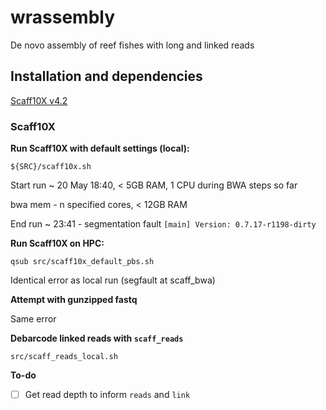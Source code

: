 # wrassembly
De novo assembly of reef fishes with long and linked reads

## Installation and dependencies

[Scaff10X v4.2](https://github.com/fredjaya/Scaff10X/commit/7e8e77e6ebe4be5bb4c4e22a58010ba48d7d2a39)

### Scaff10X

**Run Scaff10X with default settings (local):**
```
${SRC}/scaff10x.sh
```
Start run ~ 20 May 18:40, < 5GB RAM, 1 CPU during BWA steps so far

bwa mem - n specified cores, < 12GB RAM

End run ~ 23:41 - segmentation fault `[main] Version: 0.7.17-r1198-dirty`

**Run Scaff10X on HPC:**
```
qsub src/scaff10x_default_pbs.sh
```

Identical error as local run (segfault at scaff_bwa)

**Attempt with gunzipped fastq**

Same error

**Debarcode linked reads with `scaff_reads`**
```
src/scaff_reads_local.sh
```

**To-do**
- [ ] Get read depth to inform `reads` and `link`
